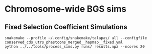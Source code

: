 # Chromosome-wide BGS sims


## Fixed Selection Coefficient Simulations

    snakemake --profile ~/.config/snakemake/talapas/ all --configfile conserved_cds_utrs_phastcons_merged__hapmap__fixed.yml
    python ../../tools/process_sims.py runs/ results.npz --ncores 20


